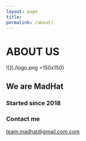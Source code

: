 ```yaml
---
layout: page
title:
permalink: /about/
---
```


# ABOUT US

![](./logo.png =150x150)

## We are MadHat

### Started since 2018

### Contact me  
[team.madhat@gmail.com.com](mailto:team.madhat@gmail.com.com)
